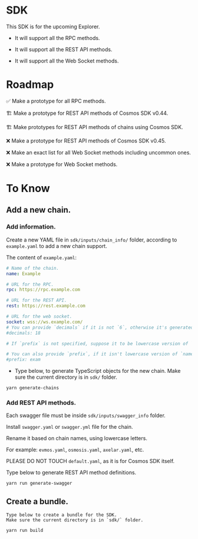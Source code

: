 # SDK

This SDK is for the upcoming Explorer.

-   It will support all the RPC methods.

-   It will support all the REST API methods.

-   It will support all the Web Socket methods.

# Roadmap

✅ Make a prototype for all RPC methods.

🏗️ Make a prototype for REST API methods of Cosmos SDK v0.44.

🏗️ Make prototypes for REST API methods of chains using Cosmos SDK.

❌ Make a prototype for REST API methods of Cosmos SDK v0.45.

❌ Make an exact list for all Web Socket methods including uncommon ones.

❌ Make a prototype for Web Socket methods.

# To Know


## Add a new chain.


### Add information.
Create a new YAML file in `sdk/inputs/chain_info/` folder, according to `example.yaml` to add a new chain support.

The content of `example.yaml`:

```yaml
# Name of the chain.
name: Example

# URL for the RPC.
rpc: https://rpc.example.com

# URL for the REST API.
rest: https://rest.example.com

# URL for the web socket.
socket: wss://ws.example.com/
# You can provide `decimals` if it is not `6`, otherwise it's generated automatically.
#decimals: 18

# If `prefix` is not specified, suppose it to be lowercase version of `name`.

# You can also provide `prefix`, if it isn't lowercase version of `name`.
#prefix: exam
```

-   Type below, to generate TypeScript objects for the new chain.
    Make sure the current directory is in `sdk/` folder.

```
yarn generate-chains
```

### Add REST API methods.
Each swagger file must be inside `sdk/inputs/swagger_info` folder. 

Install `swagger.yaml` or `swagger.yml` file for the chain.

Rename it based on chain names, using lowercase letters.

For example: `evmos.yaml`, `osmosis.yaml`, `axelar.yaml`, etc.

PLEASE DO NOT TOUCH `default.yaml`, as it is for Cosmos SDK itself.

Type below to generate REST API method definitions.
```
yarn run generate-swagger
```

## Create a bundle.
    Type below to create a bundle for the SDK.
    Make sure the current directory is in `sdk/` folder.

```
yarn run build
```